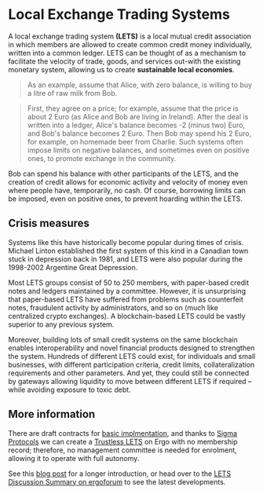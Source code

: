 # Local Exchange Trading Systems

A local exchange trading system **(LETS)** is a local mutual credit association in which members are allowed to create common credit money individually,  written into a common ledger. LETS can be thought of as a mechanism to facilitate the velocity of trade, goods, and services out-with the existing monetary system, allowing us to create **sustainable local economies**.

> As an example, assume that Alice, with zero balance, is willing to buy a litre of raw milk from Bob.

> First, they agree on a price; for example, assume that the price is about 2 Euro (as Alice and Bob are living in Ireland). After the deal is written into a ledger, Alice's balance becomes -2 (minus two) Euro, and Bob's balance becomes 2 Euro. Then Bob may spend his 2 Euro, for example, on homemade beer from Charlie. Such systems often impose limits on negative balances, and sometimes even on positive ones, to promote exchange in the community.

Bob can spend his balance with other participants of the LETS, and the creation of credit allows for economic activity and velocity of money even where people have, temporarily, no cash. Of course, borrowing limits can be imposed, even on positive ones, to prevent hoarding within the LETS. 

## Crisis measures

Systems like this have historically become popular during times of crisis. Michael Linton established the first system of this kind in a Canadian town stuck in depression back in 1981, and LETS were also popular during the 1998-2002 Argentine Great Depression.

Most LETS groups consist of 50 to 250 members, with paper-based credit notes and ledgers maintained by a committee. However, it is unsurprising that paper-based LETS have suffered from problems such as counterfeit notes, fraudulent activity by administrators, and so on (much like centralized crypto exchanges). A blockchain-based LETS could be vastly superior to any previous system.

Moreover, building lots of small credit systems on the same blockchain enables interoperability and novel financial products designed to strengthen the system. Hundreds of different LETS could exist, for individuals and small businesses, with different participation criteria, credit limits, collateralization requirements and other parameters. And yet, they could still be connected by gateways allowing liquidity to move between different LETS if required – while avoiding exposure to toxic debt.

## More information

There are draft contracts for [basic implmentation](basic-imp.md), and thanks to [Sigma Protocols](crypto.md) we can create a [Trustless LETS](trustless-lets.md) on Ergo with no membership record; therefore, no management committee is needed for enrolment, allowing it to operate with full autonomy.

See this [blog post](https://ergoplatform.org/en/blog/2021-07-01-lets-start-the-discussion/) for a longer introduction, or head over to the [LETS Discussion Summary on ergoforum](https://www.ergoforum.org/t/lets-discussion-summary/3492) to see the latest developments. 



